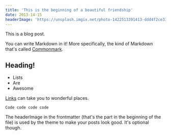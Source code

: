 ```yaml
---
title: 'This is the beginning of a beautiful friendship'
date: 2013-14-15
headerImage: 'https://unsplash.imgix.net/photo-1422513391413-ddd4f2ce3340?q=75&fm=jpg&s=282e5978de17d6cd2280888d16f06f04'
---
```

This is a blog post.

You can write Markdown in it! More specifically, the kind of Markdown that's called [Commonmark](http://commonmark.org/).

## Heading!
- Lists
- Are
- Awesome

[Links](https://www.youtube.com/watch?v=dQw4w9WgXcQ) can take you to wonderful places.

`Code code code code`

The headerImage in the frontmatter (that's the part in the beginning of the file) is used by the theme to make your posts look good. It's optional though.
